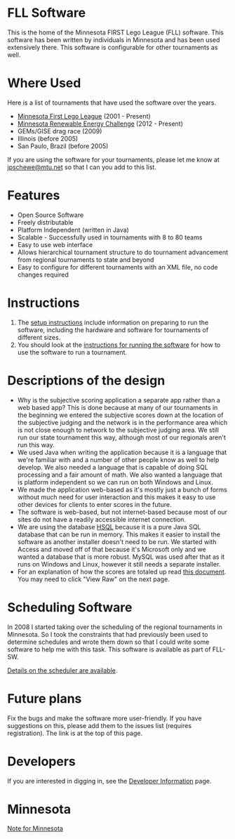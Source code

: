 FLL Software
============
This is the home of the Minnesota FIRST Lego League (FLL) software. This software has been written by individuals in Minnesota and has been used extensively there. This software is configurable for other tournaments as well.

Where Used
==========
Here is a list of tournaments that have used the software over the years.

  * [Minnesota First Lego League](http://hightechkids.org/programs/mn-first-lego-league-grades-4-9) (2001 - Present)
  * [Minnesota Renewable Energy Challenge](http://hightechkids.org/programs/mn-renewable-energy-challenge-4-12-grade) (2012 - Present)
  * GEMs/GISE drag race (2009)
  * Illinois (before 2005)
  * San Paulo, Brazil (before 2005)

If you are using the software for your tournaments, please let me know
at jpschewe@mtu.net so that I can you add to this list.

Features
========
  * Open Source Software
  * Freely distributable
  * Platform Independent (written in Java)
  * Scalable - Successfully used in tournaments with 8 to 80 teams
  * Easy to use web interface
  * Allows hierarchical tournament structure to do tournament advancement from regional tournaments to state and beyond
  * Easy to configure for different tournaments with an XML file, no code changes required

Instructions
============
  1. The [setup instructions](scoring/docs/SetupInstructions.md) include information on preparing to run the software, including the hardware and software for tournaments of different sizes.
  1. You should look at the [instructions for running the software](scoring/docs/InstructionsForRunningTheSoftware.md) for how to use the software to run a tournament.


Descriptions of the design
==========================
  * Why is the subjective scoring application a separate app rather than a web based app? This is done because at many of our tournaments in the beginning we entered the subjective scores down at the location of the subjective judging and the network is in the performance area which is not close enough to network to the subjective judging area. We still run our state tournament this way, although most of our regionals aren't run this way.
  * We used Java when writing the application because it is a language that we're familiar with and a number of other people know as well to help develop. We also needed a language that is capable of doing SQL processing and a fair amount of math. We also wanted a language that is platform independent so we can run on both Windows and Linux.
  * We made the application web-based as it's mostly just a bunch of forms without much need for user interaction and this makes it easy to use other devices for clients to enter scores in the future.
  * The software is web-based, but not internet-based because most of our sites do not have a readily accessible internet connection.
  * We are using the database     [HSQL](http://www.hsqldb.org/) because it is a pure Java SQL database that can be run in memory. This makes it easier to install the software as another installer doesn't need to be run. We started with Access and moved off of that because it's Microsoft only and we wanted a database that is more robust. MySQL was used after that as it runs on Windows and Linux, however it still needs a separate installer.
  * For an explanation of how the scores are totaled up read [this document](scoring/docs/ScoreExplaination.pdf). You may need to click "View Raw" on the next page.

Scheduling Software
===================
In 2008 I started taking over the scheduling of the regional tournaments in Minnesota. So I took the constraints that had previously been used to determine schedules and wrote them down so that I could write some software to help me with this task. This software is available as part of FLL-SW. 

[Details on the scheduler are available](scoring/docs/scheduler.md).

Future plans
============
Fix the bugs and make the software more user-friendly. If you have suggestions on this, please add them to the issues list (requires registration). The link is at the top of this page.

Developers
==========
If you are interested in digging in, see the [Developer Information](scoring/docs/DeveloperInformation.md) page.

Minnesota
=========
[Note for Minnesota](scoring/docs/MinnesotaNotes.md)
